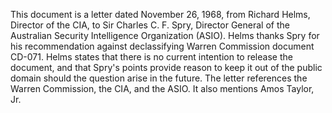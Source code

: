 This document is a letter dated November 26, 1968, from Richard Helms, Director of the CIA, to Sir Charles C. F. Spry, Director General of the Australian Security Intelligence Organization (ASIO). Helms thanks Spry for his recommendation against declassifying Warren Commission document CD-071. Helms states that there is no current intention to release the document, and that Spry's points provide reason to keep it out of the public domain should the question arise in the future. The letter references the Warren Commission, the CIA, and the ASIO. It also mentions Amos Taylor, Jr.

